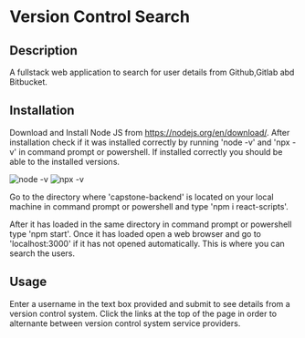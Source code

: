 # Version Control Search
## Description
A fullstack web application to search for user details from Github,Gitlab abd Bitbucket.

## Installation
Download and Install Node JS from https://nodejs.org/en/download/. After installation check if it was installed correctly by running 'node -v' and 'npx -v' in command prompt or powershell. 
If installed correctly you should be able to the installed versions. 

![node -v](https://user-images.githubusercontent.com/88197915/153683162-99d54856-48c1-476b-9653-deab7f9803e9.JPG)
![npx -v](https://user-images.githubusercontent.com/88197915/153683171-606b2bd7-26fe-4d04-8acf-207841e6844a.JPG)


Go to the directory where 'capstone-backend' is located on your local machine in command prompt or powershell and type 'npm i react-scripts'.

After it has loaded in the same directory in command prompt or powershell type 'npm start'. Once it has loaded open a web browser and go to 'localhost:3000' if it has not opened automatically. 
This is where you can search the users.

## Usage
Enter a username in the text box provided and submit to see details from a version control system. Click the links at the top of the page in order to alternante between version control system service providers.
